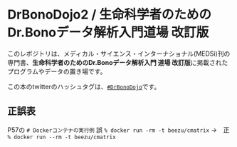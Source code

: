 # DrBonoDojo2 / 生命科学者のためのDr.Bonoデータ解析入門道場 改訂版

このレポジトリは、メディカル・サイエンス・インターナショナル(MEDSi)刊の専門書、**生命科学者のためのDr.Bonoデータ解析入門
道場 改訂版**に掲載されたプログラムやデータの置き場です。

この本のtwitterのハッシュタグは、[`#DrBonoDojo`](https://twitter.com/search?q=%23DrBonoDojo&src=typed_query&f=live)です。

## 正誤表

P57の `# Dockerコンテナの実行例` 
誤 `% docker run -rm -t beezu/cmatrix` →　正 `% docker run --rm -t beezu/cmatrix`  